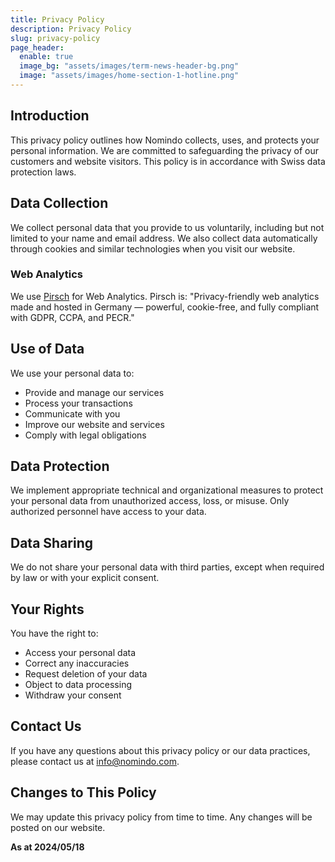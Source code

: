```yaml
---
title: Privacy Policy
description: Privacy Policy
slug: privacy-policy
page_header:
  enable: true
  image_bg: "assets/images/term-news-header-bg.png"
  image: "assets/images/home-section-1-hotline.png"
---
```


## Introduction

This privacy policy outlines how Nomindo collects, uses, and protects your personal information. We are committed to safeguarding the privacy of our customers and website visitors. This policy is in accordance with Swiss data protection laws.

## Data Collection

We collect personal data that you provide to us voluntarily, including but not limited to your name and email address. We also collect data automatically through cookies and similar technologies when you visit our website.

### Web Analytics

We use [Pirsch](https://pirsch.io/) for Web Analytics. Pirsch is: "Privacy-friendly web analytics made and hosted in Germany — powerful, cookie-free, and fully compliant with GDPR, CCPA, and PECR."

## Use of Data

We use your personal data to:
- Provide and manage our services
- Process your transactions
- Communicate with you
- Improve our website and services
- Comply with legal obligations

## Data Protection

We implement appropriate technical and organizational measures to protect your personal data from unauthorized access, loss, or misuse. Only authorized personnel have access to your data.

## Data Sharing

We do not share your personal data with third parties, except when required by law or with your explicit consent.

## Your Rights

You have the right to:
- Access your personal data
- Correct any inaccuracies
- Request deletion of your data
- Object to data processing
- Withdraw your consent

## Contact Us

If you have any questions about this privacy policy or our data practices, please contact us at info@nomindo.com.

## Changes to This Policy

We may update this privacy policy from time to time. Any changes will be posted on our website.

**As at 2024/05/18**